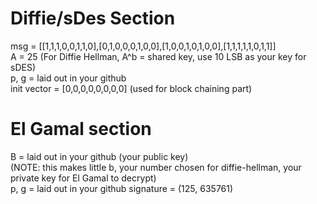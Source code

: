 # Diffie/sDes Section  
msg = [[1,1,1,0,0,1,1,0],[0,1,0,0,0,1,0,0],[1,0,0,1,0,1,0,0],[1,1,1,1,1,0,1,1]]  
A = 25 (For Diffie Hellman, A^b = shared key, use 10 LSB as your key for sDES)  
p, g = laid out in your github  
init vector = [0,0,0,0,0,0,0,0] (used for block chaining part)  

# El Gamal section
B = laid out in your github (your public key)  
 (NOTE: this makes little b, your number chosen for diffie-hellman, your private key for El Gamal to decrypt)  
p, g = laid out in your github
signature = (125, 635761)

